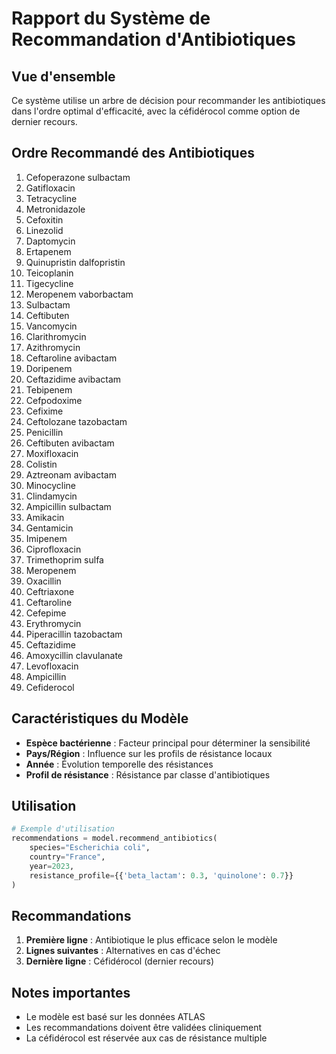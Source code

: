 # Rapport du Système de Recommandation d'Antibiotiques

## Vue d'ensemble
Ce système utilise un arbre de décision pour recommander les antibiotiques dans l'ordre optimal d'efficacité, avec la céfidérocol comme option de dernier recours.

## Ordre Recommandé des Antibiotiques
1. Cefoperazone sulbactam
2. Gatifloxacin
3. Tetracycline
4. Metronidazole
5. Cefoxitin
6. Linezolid
7. Daptomycin
8. Ertapenem
9. Quinupristin dalfopristin
10. Teicoplanin
11. Tigecycline
12. Meropenem vaborbactam
13. Sulbactam
14. Ceftibuten
15. Vancomycin
16. Clarithromycin
17. Azithromycin
18. Ceftaroline avibactam
19. Doripenem
20. Ceftazidime avibactam
21. Tebipenem
22. Cefpodoxime
23. Cefixime
24. Ceftolozane tazobactam
25. Penicillin
26. Ceftibuten avibactam
27. Moxifloxacin
28. Colistin
29. Aztreonam avibactam
30. Minocycline
31. Clindamycin
32. Ampicillin sulbactam
33. Amikacin
34. Gentamicin
35. Imipenem
36. Ciprofloxacin
37. Trimethoprim sulfa
38. Meropenem
39. Oxacillin
40. Ceftriaxone
41. Ceftaroline
42. Cefepime
43. Erythromycin
44. Piperacillin tazobactam
45. Ceftazidime
46. Amoxycillin clavulanate
47. Levofloxacin
48. Ampicillin
49. Cefiderocol


## Caractéristiques du Modèle
- **Espèce bactérienne** : Facteur principal pour déterminer la sensibilité
- **Pays/Région** : Influence sur les profils de résistance locaux
- **Année** : Évolution temporelle des résistances
- **Profil de résistance** : Résistance par classe d'antibiotiques

## Utilisation
```python
# Exemple d'utilisation
recommendations = model.recommend_antibiotics(
    species="Escherichia coli",
    country="France", 
    year=2023,
    resistance_profile={{'beta_lactam': 0.3, 'quinolone': 0.7}}
)
```

## Recommandations
1. **Première ligne** : Antibiotique le plus efficace selon le modèle
2. **Lignes suivantes** : Alternatives en cas d'échec
3. **Dernière ligne** : Céfidérocol (dernier recours)

## Notes importantes
- Le modèle est basé sur les données ATLAS
- Les recommandations doivent être validées cliniquement
- La céfidérocol est réservée aux cas de résistance multiple
